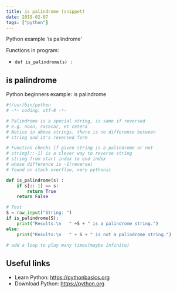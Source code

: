 ```yaml
---
title: is palindrome (snippet)
date: 2019-02-07
tags: ["python"]
---
```

Python example 'is palindrome'

Functions in program: 
* `def is_palindrome(s) :`

## is palindrome

Python beginners example: is palindrome

```python
#!/usr/bin/python
# -*- coding: utf-8 -*-

# Palindrome is a special string, is same if reversed
# e.g. noon, racecar, et cetera
# Notice in above strings, there is no difference between 
# string and it's reversed form

# Function checks if given string is a palindrome or not
# string[::-1] is a clever way to reverse string
# string from start index to end index 
# whose difference is -1(reverse)
# found on stack overflow, very pythonic

def is_palindrome(s) :
	if s[::-1] == s:
		return True
	return False

# Test
S = raw_input("String: ")
if is_palindrome(S):
	print("Results:\n   " +S + " is a palindrome string.")
else:
	print("Results:\n   " + S + " is not a palindrome string.")

# add a loop to play many times(maybe infinite)


```

## Useful links

- Learn Python: https://pythonbasics.org
- Download Python: https://python.org
